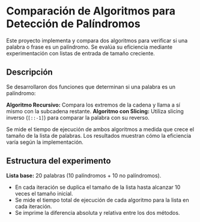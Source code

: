 # Comparación de Algoritmos para Detección de Palíndromos

Este proyecto implementa y compara dos algoritmos para verificar si una palabra o frase es un palíndromo. Se evalúa su eficiencia mediante experimentación con listas de entrada de tamaño creciente.

## Descripción

Se desarrollaron dos funciones que determinan si una palabra es un palíndromo:

**Algoritmo Recursivo:** Compara los extremos de la cadena y llama a sí mismo con la subcadena restante.
**Algoritmo con Slicing:** Utiliza slicing inverso (`[::-1]`) para comparar la palabra con su reverso.

Se mide el tiempo de ejecución de ambos algoritmos a medida que crece el tamaño de la lista de palabras. Los resultados muestran cómo la eficiencia varía según la implementación.

## Estructura del experimento

**Lista base:** 20 palabras (10 palíndromos + 10 no palíndromos).
- En cada iteración se duplica el tamaño de la lista hasta alcanzar 10 veces el tamaño inicial.
- Se mide el tiempo total de ejecución de cada algoritmo para la lista en cada iteración.
- Se imprime la diferencia absoluta y relativa entre los dos métodos.
